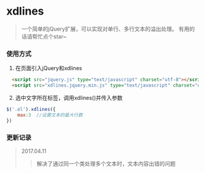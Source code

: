 
# xdlines
> 一个简单的jQuery扩展，可以实现对单行、多行文本的溢出处理。 
> 有用的话请帮忙点个star~


### 使用方式  

1. 在页面引入jQuery和xdlines
```html
  <script src="jquery.js" type="text/javascript" charset="utf-8"></script>
  <script src="xdlines.jquery.min.js" type="text/javascript" charset="utf-8"></script>
````

2. 选中文字所在标签，调用xdlines()并传入参数
```javascript
$('.el').xdlines({
    max:3  //设置文本的最大行数
})
```

### 更新记录

> 2017.04.11
>> 解决了通过同一个类处理多个文本时，文本内容出错的问题
